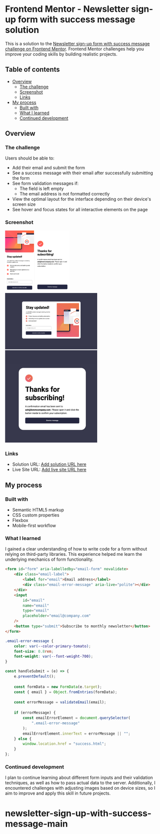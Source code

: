 # Frontend Mentor - Newsletter sign-up form with success message solution

This is a solution to the [Newsletter sign-up form with success message challenge on Frontend Mentor](https://www.frontendmentor.io/challenges/newsletter-signup-form-with-success-message-3FC1AZbNrv). Frontend Mentor challenges help you improve your coding skills by building realistic projects.

## Table of contents

-   [Overview](#overview)
    -   [The challenge](#the-challenge)
    -   [Screenshot](#screenshot)
    -   [Links](#links)
-   [My process](#my-process)
    -   [Built with](#built-with)
    -   [What I learned](#what-i-learned)
    -   [Continued development](#continued-development)

## Overview

### The challenge

Users should be able to:

-   Add their email and submit the form
-   See a success message with their email after successfully submitting the form
-   See form validation messages if:
    -   The field is left empty
    -   The email address is not formatted correctly
-   View the optimal layout for the interface depending on their device's screen size
-   See hover and focus states for all interactive elements on the page

### Screenshot

<img src="./assets/images/375px.png" alt="375px" width="auto" height="200">
<img src="./assets/images/375px-success.png" alt="375px success" width="auto" height="200">
<img src="./assets/images/1440px.jpeg" alt="1440px" width="300" height="auto">
<img src="./assets/images/1440px-success.jpeg" alt="1440px success" width="300" height="auto">

### Links

-   Solution URL: [Add solution URL here](https://your-solution-url.com)
-   Live Site URL: [Add live site URL here](https://your-live-site-url.com)

## My process

### Built with

-   Semantic HTML5 markup
-   CSS custom properties
-   Flexbox
-   Mobile-first workflow

### What I learned

I gained a clear understanding of how to write code for a form without relying on third-party libraries. This experience helped me learn the underlying mechanics of form functionality.

```html
<form id="form" aria-labelledby="email-form" novalidate>
    <div class="email-label">
        <label for="email">Email address</label>
        <div class="email-error-message" aria-live="polite"></div>
    </div>
    <input
        id="email"
        name="email"
        type="email"
        placeholder="email@company.com"
    />
    <button type="submit">Subscribe to monthly newsletter</button>
</form>
```

```css
.email-error-message {
    color: var(--color-primary-tomato);
    font-size: 0.8rem;
    font-weight: var(--font-weight-700);
}
```

```js
const handleSubmit = (e) => {
    e.preventDefault();

    const formData = new FormData(e.target);
    const { email } = Object.fromEntries(formData);

    const errorMessage = validateEmail(email);

    if (errorMessage) {
        const emailErrorElement = document.querySelector(
            ".email-error-message"
        );
        emailErrorElement.innerText = errorMessage || "";
    } else {
        window.location.href = "success.html";
    }
};
```

### Continued development

I plan to continue learning about different form inputs and their validation techniques, as well as how to pass actual data to the server. Additionally, I encountered challenges with adjusting images based on device sizes, so I aim to improve and apply this skill in future projects.
# newsletter-sign-up-with-success-message-main
